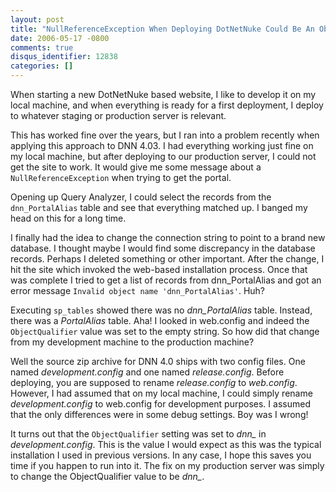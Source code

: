 ```yaml
---
layout: post
title: "NullReferenceException When Deploying DotNetNuke Could Be An ObjectQualifier Discrepancy"
date: 2006-05-17 -0800
comments: true
disqus_identifier: 12838
categories: []
---
```

When starting a new DotNetNuke based website, I like to develop it on my
local machine, and when everything is ready for a first deployment, I
deploy to whatever staging or production server is relevant.

This has worked fine over the years, but I ran into a problem recently
when applying this approach to DNN 4.03. I had everything working just
fine on my local machine, but after deploying to our production server,
I could not get the site to work. It would give me some message about a
`NullReferenceException` when trying to get the portal.

Opening up Query Analyzer, I could select the records from the
`dnn_PortalAlias` table and see that everything matched up. I banged my
head on this for a long time.

I finally had the idea to change the connection string to point to a
brand new database. I thought maybe I would find some discrepancy in the
database records. Perhaps I deleted something or other important. After
the change, I hit the site which invoked the web-based installation
process. Once that was complete I tried to get a list of records from
dnn\_PortalAlias and got an error message
`Invalid object name 'dnn_PortalAlias'`. Huh?

Executing `sp_tables` showed there was no *dnn\_PortalAlias* table.
Instead, there was a *PortalAlias* table. Aha! I looked in web.config
and indeed the `ObjectQualifier` value was set to the empty string. So
how did that change from my development machine to the production
machine?

Well the source zip archive for DNN 4.0 ships with two config files. One
named *development.config* and one named *release.config*. Before
deploying, you are supposed to rename *release.config* to *web.config*.
However, I had assumed that on my local machine, I could simply rename
*development.config* to web.config for development purposes. I assumed
that the only differences were in some debug settings. Boy was I wrong!

It turns out that the `ObjectQualifier` setting was set to *dnn\_* in
*development.config*. This is the value I would expect as this was the
typical installation I used in previous versions. In any case, I hope
this saves you time if you happen to run into it. The fix on my
production server was simply to change the ObjectQualifier value to be
*dnn\_*.

